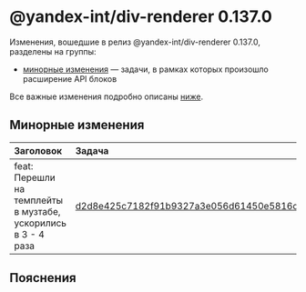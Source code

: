 # @yandex-int/div-renderer 0.137.0

<!-- ЧЕЛОВЕЧЕСКОЕ ВСТУПЛЕНИЕ -->

Изменения, вошедшие в релиз @yandex-int/div-renderer 0.137.0, разделены на группы:

* [минорные изменения](#Минорные-изменения) — задачи, в рамках которых произошло расширение API блоков

Все важные изменения подробно описаны [ниже](#Пояснения).

## Минорные изменения

| Заголовок                                                     | Задача                                     | PR  |
| :------------------------------------------------------------ | :----------------------------------------- | :-- |
| feat: Перешли на темплейты в музтабе, ускорились в 3 - 4 раза | [d2d8e425c7182f91b9327a3e056d61450e5816d4] | N/A |

## Пояснения

[d2d8e425c7182f91b9327a3e056d61450e5816d4]: https://a.yandex-team.ru/arc_vcs/commit/d2d8e425c7182f91b9327a3e056d61450e5816d4
